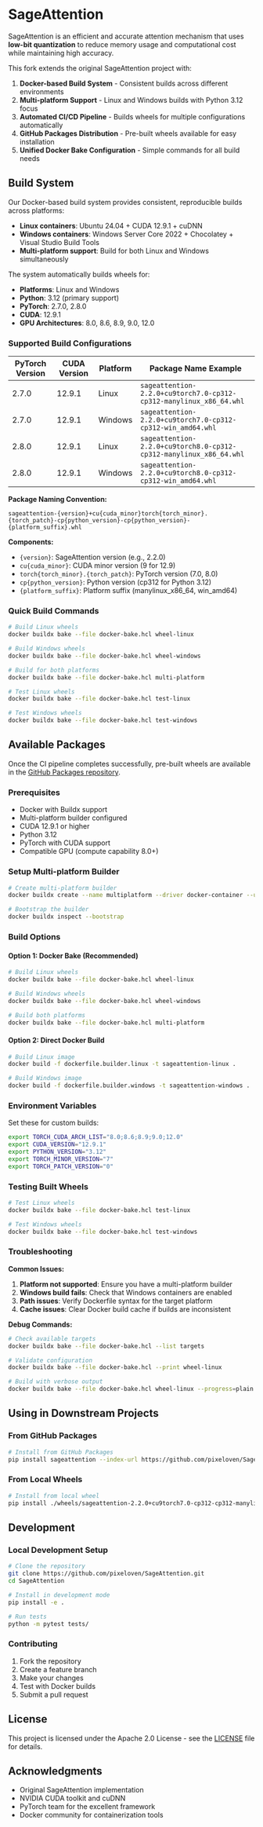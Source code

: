 # SageAttention

SageAttention is an efficient and accurate attention mechanism that uses **low-bit quantization** to reduce memory usage and computational cost while maintaining high accuracy.

This fork extends the original SageAttention project with:

1. **Docker-based Build System** - Consistent builds across different environments
2. **Multi-platform Support** - Linux and Windows builds with Python 3.12 focus
3. **Automated CI/CD Pipeline** - Builds wheels for multiple configurations automatically
4. **GitHub Packages Distribution** - Pre-built wheels available for easy installation
5. **Unified Docker Bake Configuration** - Simple commands for all build needs

## Build System

Our Docker-based build system provides consistent, reproducible builds across platforms:

- **Linux containers**: Ubuntu 24.04 + CUDA 12.9.1 + cuDNN
- **Windows containers**: Windows Server Core 2022 + Chocolatey + Visual Studio Build Tools
- **Multi-platform support**: Build for both Linux and Windows simultaneously

The system automatically builds wheels for:
- **Platforms**: Linux and Windows
- **Python**: 3.12 (primary support)
- **PyTorch**: 2.7.0, 2.8.0
- **CUDA**: 12.9.1
- **GPU Architectures**: 8.0, 8.6, 8.9, 9.0, 12.0

### Supported Build Configurations

| PyTorch Version | CUDA Version | Platform | Package Name Example |
|----------------|--------------|----------|---------------------|
| 2.7.0 | 12.9.1 | Linux | `sageattention-2.2.0+cu9torch7.0-cp312-cp312-manylinux_x86_64.whl` |
| 2.7.0 | 12.9.1 | Windows | `sageattention-2.2.0+cu9torch7.0-cp312-cp312-win_amd64.whl` |
| 2.8.0 | 12.9.1 | Linux | `sageattention-2.2.0+cu9torch8.0-cp312-cp312-manylinux_x86_64.whl` |
| 2.8.0 | 12.9.1 | Windows | `sageattention-2.2.0+cu9torch8.0-cp312-cp312-win_amd64.whl` |

**Package Naming Convention:**
```
sageattention-{version}+cu{cuda_minor}torch{torch_minor}.{torch_patch}-cp{python_version}-cp{python_version}-{platform_suffix}.whl
```

**Components:**
- `{version}`: SageAttention version (e.g., 2.2.0)
- `cu{cuda_minor}`: CUDA minor version (9 for 12.9)
- `torch{torch_minor}.{torch_patch}`: PyTorch version (7.0, 8.0)
- `cp{python_version}`: Python version (cp312 for Python 3.12)
- `{platform_suffix}`: Platform suffix (manylinux_x86_64, win_amd64)

### Quick Build Commands

```bash
# Build Linux wheels
docker buildx bake --file docker-bake.hcl wheel-linux

# Build Windows wheels
docker buildx bake --file docker-bake.hcl wheel-windows

# Build for both platforms
docker buildx bake --file docker-bake.hcl multi-platform

# Test Linux wheels
docker buildx bake --file docker-bake.hcl test-linux

# Test Windows wheels
docker buildx bake --file docker-bake.hcl test-windows
```

## Available Packages

Once the CI pipeline completes successfully, pre-built wheels are available in the [GitHub Packages repository](https://github.com/pixeloven/SageAttention/packages).

### Prerequisites

- Docker with Buildx support
- Multi-platform builder configured
- CUDA 12.9.1 or higher
- Python 3.12
- PyTorch with CUDA support
- Compatible GPU (compute capability 8.0+)

### Setup Multi-platform Builder

```bash
# Create multi-platform builder
docker buildx create --name multiplatform --driver docker-container --use

# Bootstrap the builder
docker buildx inspect --bootstrap
```

### Build Options

#### Option 1: Docker Bake (Recommended)
```bash
# Build Linux wheels
docker buildx bake --file docker-bake.hcl wheel-linux

# Build Windows wheels
docker buildx bake --file docker-bake.hcl wheel-windows

# Build both platforms
docker buildx bake --file docker-bake.hcl multi-platform
```

#### Option 2: Direct Docker Build
```bash
# Build Linux image
docker build -f dockerfile.builder.linux -t sageattention-linux .

# Build Windows image
docker build -f dockerfile.builder.windows -t sageattention-windows .
```

### Environment Variables

Set these for custom builds:
```bash
export TORCH_CUDA_ARCH_LIST="8.0;8.6;8.9;9.0;12.0"
export CUDA_VERSION="12.9.1"
export PYTHON_VERSION="3.12"
export TORCH_MINOR_VERSION="7"
export TORCH_PATCH_VERSION="0"
```

### Testing Built Wheels

```bash
# Test Linux wheels
docker buildx bake --file docker-bake.hcl test-linux

# Test Windows wheels
docker buildx bake --file docker-bake.hcl test-windows
```

### Troubleshooting

**Common Issues:**

1. **Platform not supported**: Ensure you have a multi-platform builder
2. **Windows build fails**: Check that Windows containers are enabled
3. **Path issues**: Verify Dockerfile syntax for the target platform
4. **Cache issues**: Clear Docker build cache if builds are inconsistent

**Debug Commands:**
```bash
# Check available targets
docker buildx bake --file docker-bake.hcl --list targets

# Validate configuration
docker buildx bake --file docker-bake.hcl --print wheel-linux

# Build with verbose output
docker buildx bake --file docker-bake.hcl wheel-linux --progress=plain
```

## Using in Downstream Projects

### From GitHub Packages

```bash
# Install from GitHub Packages
pip install sageattention --index-url https://github.com/pixeloven/SageAttention/packages/pypi
```

### From Local Wheels

```bash
# Install from local wheel
pip install ./wheels/sageattention-2.2.0+cu9torch7.0-cp312-cp312-manylinux_x86_64.whl
```

## Development

### Local Development Setup

```bash
# Clone the repository
git clone https://github.com/pixeloven/SageAttention.git
cd SageAttention

# Install in development mode
pip install -e .

# Run tests
python -m pytest tests/
```

### Contributing

1. Fork the repository
2. Create a feature branch
3. Make your changes
4. Test with Docker builds
5. Submit a pull request

## License

This project is licensed under the Apache 2.0 License - see the [LICENSE](LICENSE) file for details.

## Acknowledgments

- Original SageAttention implementation
- NVIDIA CUDA toolkit and cuDNN
- PyTorch team for the excellent framework
- Docker community for containerization tools
